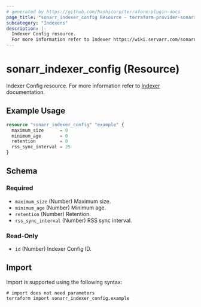 ```yaml
---
# generated by https://github.com/hashicorp/terraform-plugin-docs
page_title: "sonarr_indexer_config Resource - terraform-provider-sonarr"
subcategory: "Indexers"
description: |-
  Indexer Config resource.
  For more information refer to Indexer https://wiki.servarr.com/sonarr/settings#options documentation.
---
```


# sonarr_indexer_config (Resource)

[subcategory:Indexers]: #
Indexer Config resource.
For more information refer to [Indexer](https://wiki.servarr.com/sonarr/settings#options) documentation.

## Example Usage

```terraform
resource "sonarr_indexer_config" "example" {
  maximum_size      = 0
  minimum_age       = 0
  retention         = 0
  rss_sync_interval = 25
}
```

<!-- schema generated by tfplugindocs -->
## Schema

### Required

- `maximum_size` (Number) Maximum size.
- `minimum_age` (Number) Minimum age.
- `retention` (Number) Retention.
- `rss_sync_interval` (Number) RSS sync interval.

### Read-Only

- `id` (Number) Indexer Config ID.

## Import

Import is supported using the following syntax:

```shell
# import does not need parameters
terraform import sonarr_indexer_config.example
```
